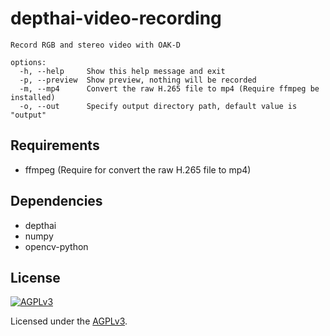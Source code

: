# depthai-video-recording

```
Record RGB and stereo video with OAK-D

options:
  -h, --help     Show this help message and exit
  -p, --preview  Show preview, nothing will be recorded
  -m, --mp4      Convert the raw H.265 file to mp4 (Require ffmpeg be installed)
  -o, --out      Specify output directory path, default value is "output"
```

## Requirements

* ffmpeg (Require for convert the raw H.265 file to mp4)

## Dependencies

* depthai
* numpy
* opencv-python

## License

[![AGPLv3](https://www.gnu.org/graphics/agplv3-155x51.png)](https://www.gnu.org/licenses/agpl-3.0.html)

Licensed under the [AGPLv3](https://www.gnu.org/licenses/agpl-3.0.html).
